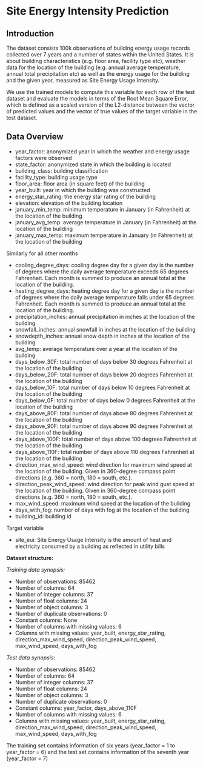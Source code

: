 # Site Energy Intensity Prediction

## Introduction

The dataset consists 100k observations of building energy usage records collected over 7 years and a number of states within the United States. It is about building characteristics (e.g. floor area, facility type etc), weather data for the location of the building (e.g. annual average temperature, annual total precipitation etc) as well as the energy usage for the building and the given year, measured as Site Energy Usage Intensity.

We use the trained models to compute this variable for each row of the test dataset and evaluate the models in terms of the Root Mean Square Error, which is defined as a scaled version of the L2-distance between the vector of predicted values and the vector of true values of the target variable in the test dataset.

## Data Overview

- year_factor: anonymized year in which the weather and energy usage factors were observed
- state_factor: anonymized state in which the building is located
- building_class: building classification
- facility_type: building usage type
- floor_area: floor area (in square feet) of the building
- year_built: year in which the building was constructed
- energy_star_rating: the energy star rating of the building
- elevation: elevation of the building location
- january_min_temp: minimum temperature in January (in Fahrenheit) at the location of the building
- january_avg_temp: average temperature in January (in Fahrenheit) at the location of the building
- january_max_temp: maximum temperature in January (in Fahrenheit) at the location of the building

Similarly for all other months

- cooling_degree_days: cooling degree day for a given day is the number of degrees where the daily average temperature exceeds 65 degrees Fahrenheit. Each month is summed to produce an annual total at the location of the building.
- heating_degree_days: heating degree day for a given day is the number of degrees where the daily average temperature falls under 65 degrees Fahrenheit. Each month is summed to produce an annual total at the location of the building.
- precipitation_inches: annual precipitation in inches at the location of the building
- snowfall_inches: annual snowfall in inches at the location of the building
- snowdepth_inches: annual snow depth in inches at the location of the building
- avg_temp: average temperature over a year at the location of the building
- days_below_30F: total number of days below 30 degrees Fahrenheit at the location of the building
- days_below_20F: total number of days below 20 degrees Fahrenheit at the location of the building
- days_below_10F: total number of days below 10 degrees Fahrenheit at the location of the building
- days_below_0F: total number of days below 0 degrees Fahrenheit at the location of the building
- days_above_80F: total number of days above 80 degrees Fahrenheit at the location of the building
- days_above_90F: total number of days above 90 degrees Fahrenheit at the location of the building
- days_above_100F: total number of days above 100 degrees Fahrenheit at the location of the building
- days_above_110F: total number of days above 110 degrees Fahrenheit at the location of the building
- direction_max_wind_speed: wind direction for maximum wind speed at the location of the building. Given in 360-degree compass point directions (e.g. 360 = north, 180 = south, etc.).
- direction_peak_wind_speed: wind direction for peak wind gust speed at the location of the building. Given in 360-degree compass point directions (e.g. 360 = north, 180 = south, etc.).
- max_wind_speed: maximum wind speed at the location of the building
- days_with_fog: number of days with fog at the location of the building
- building_id: building id

Target variable
- site_eui: Site Energy Usage Intensity is the amount of heat and electricity consumed by a building as reflected in utility bills

**Dataset structure:**

*Training data synopsis:*

- Number of observations: 85462
- Number of columns: 64
- Number of integer columns: 37
- Number of float columns: 24
- Number of object columns: 3
- Number of duplicate observations: 0
- Constant columns: None
- Number of columns with missing values: 6
- Columns with missing values: year_built, energy_star_rating, direction_max_wind_speed, direction_peak_wind_speed, max_wind_speed, days_with_fog


*Test data synopsis:*

- Number of observations: 85462
- Number of columns: 64
- Number of integer columns: 37
- Number of float columns: 24
- Number of object columns: 3
- Number of duplicate observations: 0
- Constant columns: year_factor, days_above_110F
- Number of columns with missing values: 6
- Columns with missing values: year_built, energy_star_rating, direction_max_wind_speed, direction_peak_wind_speed, max_wind_speed, days_with_fog

The training set contains information of six years (year_factor = 1 to year_factor = 6) and the test set contains information of the seventh year (year_factor = 7)






